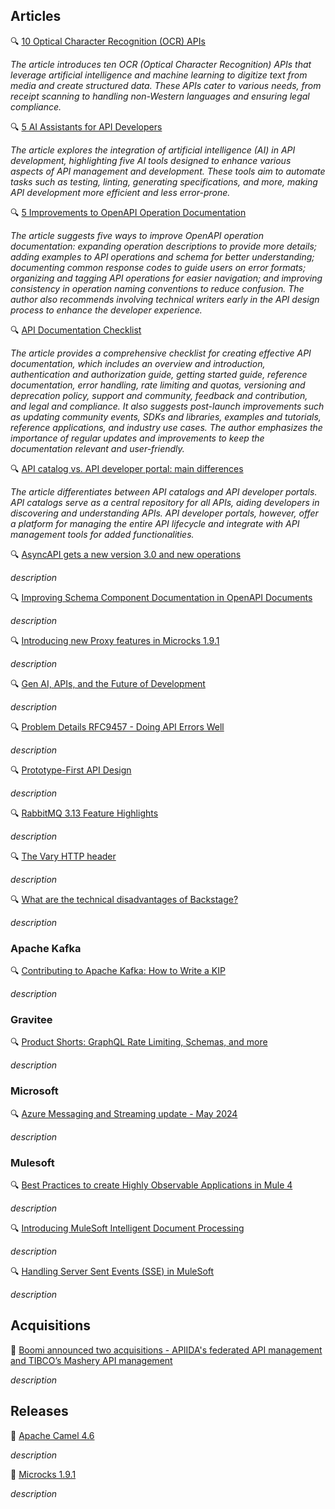 ## Articles

🔍 [10 Optical Character Recognition (OCR) APIs](https://nordicapis.com/10-optical-character-recognition-ocr-apis/)

_The article introduces ten OCR (Optical Character Recognition) APIs that leverage artificial intelligence and machine learning to digitize text from media and create structured data. These APIs cater to various needs, from receipt scanning to handling non-Western languages and ensuring legal compliance._

🔍 [5 AI Assistants for API Developers](https://nordicapis.com/5-ai-assistants-for-api-developers/)

_The article explores the integration of artificial intelligence (AI) in API development, highlighting five AI tools designed to enhance various aspects of API management and development. These tools aim to automate tasks such as testing, linting, generating specifications, and more, making API development more efficient and less error-prone._

🔍 [5 Improvements to OpenAPI Operation Documentation](https://bump.sh/blog/5-improvements-to-openapi-operation-documentation)

_The article suggests five ways to improve OpenAPI operation documentation: expanding operation descriptions to provide more details; adding examples to API operations and schema for better understanding; documenting common response codes to guide users on error formats; organizing and tagging API operations for easier navigation; and improving consistency in operation naming conventions to reduce confusion. The author also recommends involving technical writers early in the API design process to enhance the developer experience._

🔍 [API Documentation Checklist](https://bump.sh/blog/api-documentation-checklist)

_The article provides a comprehensive checklist for creating effective API documentation, which includes an overview and introduction, authentication and authorization guide, getting started guide, reference documentation, error handling, rate limiting and quotas, versioning and deprecation policy, support and community, feedback and contribution, and legal and compliance. It also suggests post-launch improvements such as updating community events, SDKs and libraries, examples and tutorials, reference applications, and industry use cases. The author emphasizes the importance of regular updates and improvements to keep the documentation relevant and user-friendly._

🔍 [API catalog vs. API developer portal: main differences](https://www.getport.io/blog/api-catalog-vs-api-developer)

_The article differentiates between API catalogs and API developer portals. API catalogs serve as a central repository for all APIs, aiding developers in discovering and understanding APIs. API developer portals, however, offer a platform for managing the entire API lifecycle and integrate with API management tools for added functionalities._

🔍 [AsyncAPI gets a new version 3.0 and new operations](https://medium.com/google-cloud/asyncapi-gets-a-new-version-3-0-and-new-operations-013dd1d6265b)

_description_

🔍 [Improving Schema Component Documentation in OpenAPI Documents](https://bump.sh/blog/improving-schema-component-documentation-in-openapi-documents)

_description_

🔍 [Introducing new Proxy features in Microcks 1.9.1](https://microcks.io/blog/new-proxy-features-1.9.1/)

_description_

🔍 [Gen AI, APIs, and the Future of Development](https://nordicapis.com/gen-ai-apis-and-the-future-of-development/)

_description_

🔍 [Problem Details RFC9457 - Doing API Errors Well​](https://swagger.io/blog/problem-details-rfc9457-doing-api-errors-well/)

_description_

🔍 [Prototype-First API Design](https://nordicapis.com/prototype-first-api-design/)

_description_

🔍 [RabbitMQ 3.13 Feature Highlights](https://www.cloudamqp.com/blog/rabbitmq-313-feature-highlights.html)

_description_

🔍 [The Vary HTTP header](https://blog.frankel.ch/vary-http-header/)

_description_

🔍 [What are the technical disadvantages of Backstage?](https://www.getport.io/blog/what-are-the-technical-disadvantages-of-backstage)

_description_

### Apache Kafka

🔍 [Contributing to Apache Kafka: How to Write a KIP](https://www.confluent.io/blog/how-to-write-KIPs-for-apache-kafka/)

_description_

### Gravitee

🔍 [Product Shorts: GraphQL Rate Limiting, Schemas, and more](https://www.gravitee.io/blog/product-shorts-graphql)

_description_

### Microsoft

🔍 [Azure Messaging and Streaming update - May 2024](https://techcommunity.microsoft.com/t5/messaging-on-azure-blog/azure-messaging-and-streaming-update-may-2024/ba-p/4146858)

_description_

### Mulesoft

🔍 [Best Practices to create Highly Observable Applications in Mule 4](https://medium.com/another-integration-blog/best-practices-to-create-highly-observable-applications-in-mule-4-bcfa2734bb3f)

_description_

🔍 [Introducing MuleSoft Intelligent Document Processing](https://blogs.mulesoft.com/news/mulesoft-intelligent-document-processing/)

_description_

🔍 [Handling Server Sent Events (SSE) in MuleSoft](https://blogs.mulesoft.com/dev-guides/server-sent-events-in-mulesoft/)

_description_

## Acquisitions

🤝 [Boomi announced two acquisitions - APIIDA's federated API management and TIBCO’s Mashery API management](https://boomi.com/blog/federated-apim-enterprise-scale/)

_description_

## Releases

🚀 [Apache Camel 4.6](https://camel.apache.org/blog/2024/05/camel46-whatsnew/)

_description_

🚀 [Microcks 1.9.1](https://microcks.io/blog/microcks-1.9.1-release/)

_description_
